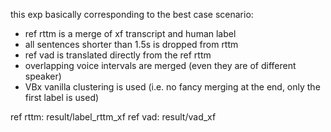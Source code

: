 this exp basically corresponding to the best case scenario:

- ref rttm is a merge of xf transcript and human label
- all sentences shorter than 1.5s is dropped from rttm
- ref vad is translated directly from the ref rttm
- overlapping voice intervals are merged
  (even they are of different speaker)
- VBx vanilla clustering is used
  (i.e. no fancy merging at the end, only the first label is used)

ref rttm: result/label_rttm_xf
ref vad: result/vad_xf
